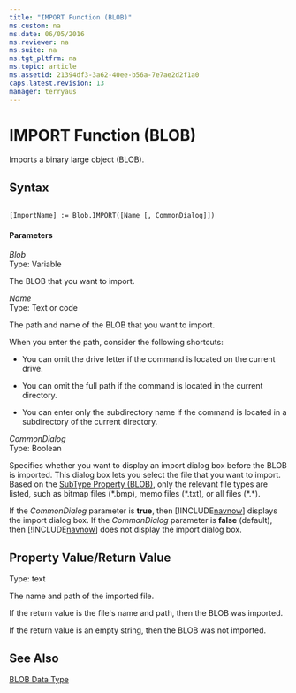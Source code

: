 ```yaml
---
title: "IMPORT Function (BLOB)"
ms.custom: na
ms.date: 06/05/2016
ms.reviewer: na
ms.suite: na
ms.tgt_pltfrm: na
ms.topic: article
ms.assetid: 21394df3-3a62-40ee-b56a-7e7ae2d2f1a0
caps.latest.revision: 13
manager: terryaus
---
```

# IMPORT Function (BLOB)
Imports a binary large object \(BLOB\).  
  
## Syntax  
  
```  
  
[ImportName] := Blob.IMPORT([Name [, CommonDialog]])  
```  
  
#### Parameters  
 *Blob*  
 Type: Variable  
  
 The BLOB that you want to import.  
  
 *Name*  
 Type: Text or code  
  
 The path and name of the BLOB that you want to import.  
  
 When you enter the path, consider the following shortcuts:  
  
-   You can omit the drive letter if the command is located on the current drive.  
  
-   You can omit the full path if the command is located in the current directory.  
  
-   You can enter only the subdirectory name if the command is located in a subdirectory of the current directory.  
  
 *CommonDialog*  
 Type: Boolean  
  
 Specifies whether you want to display an import dialog box before the BLOB is imported. This dialog box lets you select the file that you want to import. Based on the [SubType Property \(BLOB\)](../dynamics-nav/SubType-Property--BLOB-.md), only the relevant file types are listed, such as bitmap files \(\*.bmp\), memo files \(\*.txt\), or all files \(\*.\*\).  
  
 If the *CommonDialog* parameter is **true**, then [!INCLUDE[navnow](../dynamics-nav/includes/navnow_md.md)] displays the import dialog box. If the *CommonDialog* parameter is **false** \(default\), then [!INCLUDE[navnow](../dynamics-nav/includes/navnow_md.md)] does not display the import dialog box.  
  
## Property Value\/Return Value  
 Type: text  
  
 The name and path of the imported file.  
  
 If the return value is the file's name and path, then the BLOB was imported.  
  
 If the return value is an empty string, then the BLOB was not imported.  
  
## See Also  
 [BLOB Data Type](../dynamics-nav/BLOB-Data-Type.md)